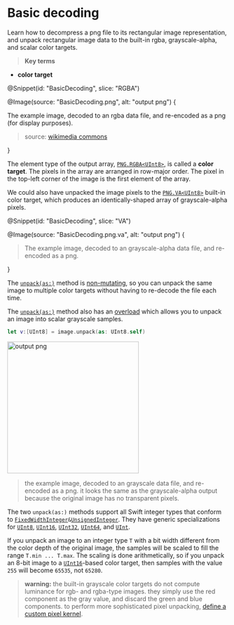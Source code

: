 # Basic decoding

Learn how to decompress a png file to its rectangular image representation, and unpack rectangular image data to the built-in rgba, grayscale-alpha, and scalar color targets.

> **Key terms**

-   **color target**

@Snippet(id: "BasicDecoding", slice: "RGBA")

@Image(source: "BasicDecoding.png", alt: "output png") {

The example image, decoded to an rgba data file, and re-encoded as a png (for display purposes).

> source: [wikimedia commons](https://commons.wikimedia.org/wiki/File:Ada_Lovelace_portrait.jpg)

}

The element type of the output array, [`PNG.RGBA<UInt8>`](/PNG/RGBA), is called a **color target**. The pixels in the array are arranged in row-major order. The pixel in the top-left corner of the image is the first element of the array.

We could also have unpacked the image pixels to the [`PNG.VA<UInt8>`](/PNG/VA) built-in color target, which produces an identically-shaped array of grayscale-alpha pixels.

@Snippet(id: "BasicDecoding", slice: "VA")

@Image(source: "BasicDecoding.png.va", alt: "output png") {

> The example image, decoded to an grayscale-alpha data file, and re-encoded as a png.

}


The [`unpack(as:)`](https://tayloraswift.github.io/swift-png/PNG/Data/Rectangular/unpack(as:)/) method is [non-mutating](https://docs.swift.org/swift-book/LanguageGuide/Methods.html#ID239), so you can unpack the same image to multiple color targets without having to re-decode the file each time.

The [`unpack(as:)`](https://tayloraswift.github.io/swift-png/PNG/Data/Rectangular/unpack(as:)/) method also has an [overload](https://tayloraswift.github.io/swift-png/PNG/Data/Rectangular/1-unpack(as:)/) which allows you to unpack an image into scalar grayscale samples.

```swift
let v:[UInt8] = image.unpack(as: UInt8.self)
```

<img src="decode-basic/example.png.v.png" alt="output png" width=300/>

> the example image, decoded to an grayscale data file, and re-encoded as a png. it looks the same as the grayscale-alpha output because the original image has no transparent pixels.

The two `unpack(as:)` methods support all Swift integer types that conform to [`FixedWidthInteger`](https://developer.apple.com/documentation/swift/fixedwidthinteger)`&`[`UnsignedInteger`](https://developer.apple.com/documentation/swift/unsignedinteger). They have generic specializations for [`UInt8`](https://developer.apple.com/documentation/swift/uint8), [`UInt16`](https://developer.apple.com/documentation/swift/uint16), [`UInt32`](https://developer.apple.com/documentation/swift/uint32), [`UInt64`](https://developer.apple.com/documentation/swift/uint64), and [`UInt`](https://developer.apple.com/documentation/swift/uint).

If you unpack an image to an integer type `T` with a bit width different from the color depth of the original image, the samples will be scaled to fill the range `T.min ... T.max`. The scaling is done arithmetically, so if you unpack an 8-bit image to a [`UInt16`](https://developer.apple.com/documentation/swift/uint16)-based color target, then samples with the value `255` will become `65535`, not `65280`.

> **warning:** the built-in grayscale color targets do not compute luminance for rgb- and rgba-type images. they simply use the red component as the gray value, and discard the green and blue components. to perform more sophisticated pixel unpacking, [define a custom pixel kernel](#custom-color-targets).
